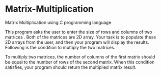 # Matrix-Multiplication
Matrix Multiplication using C programming language

This program asks the user to enter the size of rows and columns of two matrices . 
Both of the matrices are 2D array. Your task is to populate these 2D arrays from the user,
and then your program will display the results. Following is the condition to multiply the two matrices.

To multiply two matrices, the number of columns of the first matrix should be equal to the number of rows of the second matrix.
When this condition satisfies, your program should return the multiplied matrix result.

